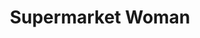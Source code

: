 ---
title: "Supermarket Woman"
year: 1996
rating: 4
stars: "★★★★"
rewatched: false
permalink: "supermarket-woman"
watched_on: 2022-07-29
---